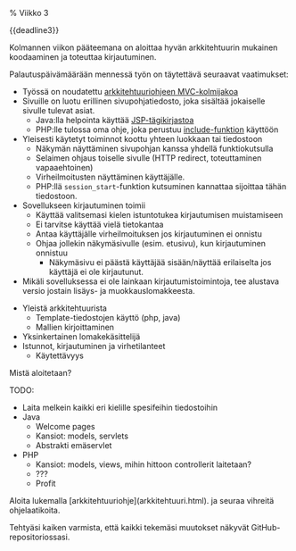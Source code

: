 % Viikko 3
<!-- order: 1 -->

<deadline>{{deadline3}}</deadline>

Kolmannen viikon pääteemana on aloittaa 
hyvän arkkitehtuurin mukainen koodaaminen
ja toteuttaa kirjautuminen.

<wip />

Palautuspäivämäärään mennessä työn on täytettävä seuraavat vaatimukset:

* Työssä on noudatettu [arkkitehtuuriohjeen MVC-kolmijakoa](arkkitehtuuri.html)
* Sivuille on luotu erillinen sivupohjatiedosto, joka sisältää jokaiselle sivulle tulevat asiat.
    * Java:lla helpointa käyttää [JSP-tägikirjastoa](java/rakenne.html#template-pohjatiedoston-k%C3%A4ytt%C3%B6)
    * PHP:lle tulossa oma ohje, joka perustuu [include-funktion](http://php.net/manual/en/function.include.php) käyttöön
* Yleisesti käytetyt toiminnot koottu yhteen luokkaan tai tiedostoon
    * Näkymän näyttäminen sivupohjan kanssa yhdellä funktiokutsulla
    * Selaimen ohjaus toiselle sivulle (HTTP redirect, toteuttaminen vapaaehtoinen)
    * Virheilmoitusten näyttäminen käyttäjälle.
    * PHP:llä `session_start`-funktion kutsuminen kannattaa sijoittaa tähän tiedostoon.
* Sovellukseen kirjautuminen toimii
    * Käyttää valitsemasi kielen istuntotukea kirjautumisen muistamiseen
    * Ei tarvitse käyttää vielä tietokantaa
    * Antaa käyttäjälle virheilmoituksen jos kirjautuminen ei onnistu
    * Ohjaa jollekin näkymäsivulle (esim. etusivu), kun kirjautuminen onnistuu
        * Näkymäsivu ei päästä käyttäjää sisään/näyttää 
          erilaiselta jos käyttäjä ei ole kirjautunut.
* Mikäli sovelluksessa ei ole lainkaan kirjautumistoimintoja, tee alustava versio jostain lisäys- ja muokkauslomakkeesta.

<comment>

* Yleistä arkkitehtuurista
  * Template-tiedostojen käyttö (php, java)
  * Mallien kirjoittaminen
* Yksinkertainen lomakekäsittelijä
* Istunnot, kirjautuminen ja virhetilanteet
  * Käytettävyys

Mistä aloitetaan?

TODO:
* Laita melkein kaikki eri kielille spesifeihin tiedostoihin
* Java
    * Welcome pages
    * Kansiot: models, servlets
    * Abstrakti emäservlet
* PHP
    * Kansiot: models, views, mihin hittoon controllerit laitetaan?
    * ???
    * Profit
</comment>

<ohje>
Aloita lukemalla [arkkitehtuuriohje](arkkitehtuuri.html).
ja seuraa vihreitä ohjelaatikoita.

Tehtyäsi kaiken varmista, että kaikki tekemäsi muutokset näkyvät GitHub-repositoriossasi.
</ohje>
